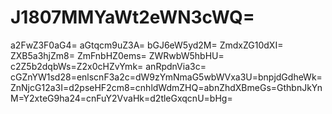 # J1807MMYaWt2eWN3cWQ=
a2FwZ3F0aG4=
aGtqcm9uZ3A=
bGJ6eW5yd2M=
ZmdxZG10dXI=
ZXB5a3hjZm8=
ZmFnbHZ0ems=
ZWRwbW5hbHU=
c2Z5b2dqbWs=Z2x0cHZvYmk=
anRpdnVia3c=
cGZnYW1sd28=enlscnF3a2c=dW9zYmNmaG5wbWVxa3U=bnpjdGdheWk=ZnNjcG12a3I=d2pseHF2cm8=cnhldWdmZHQ=abnZhdXBmeGs=GthbnJkYnM=Y2xteG9ha24=cnFuY2VvaHk=d2tleGxqcnU=bHg=
